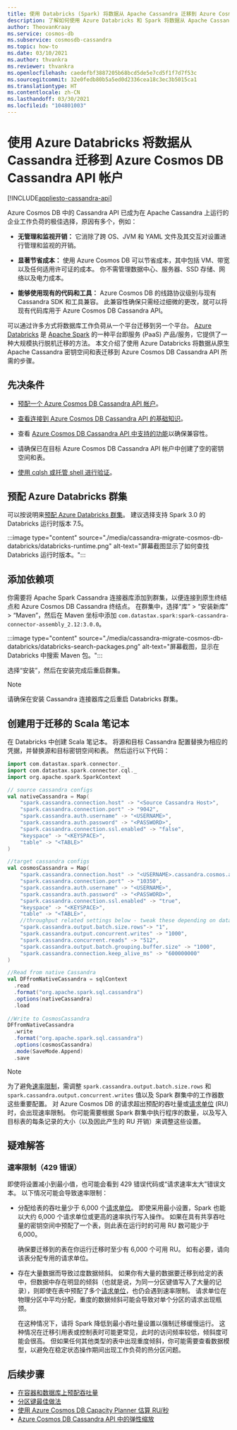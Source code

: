 ```yaml
---
title: 使用 Databricks (Spark) 将数据从 Apache Cassandra 迁移到 Azure Cosmos DB Cassandra API
description: 了解如何使用 Azure Databricks 和 Spark 将数据从 Apache Cassandra 数据库迁移到 Azure Cosmos DB Cassandra API。
author: TheovanKraay
ms.service: cosmos-db
ms.subservice: cosmosdb-cassandra
ms.topic: how-to
ms.date: 03/10/2021
ms.author: thvankra
ms.reviewer: thvankra
ms.openlocfilehash: caedefbf3887205b68bcd5de5e7cd5f1f7d7f53c
ms.sourcegitcommit: 32e0fedb80b5a5ed0d2336cea18c3ec3b5015ca1
ms.translationtype: HT
ms.contentlocale: zh-CN
ms.lasthandoff: 03/30/2021
ms.locfileid: "104801003"
---
```

# <a name="migrate-data-from-cassandra-to-an-azure-cosmos-db-cassandra-api-account-by-using-azure-databricks"></a>使用 Azure Databricks 将数据从 Cassandra 迁移到 Azure Cosmos DB Cassandra API 帐户
[!INCLUDE[appliesto-cassandra-api](includes/appliesto-cassandra-api.md)]

Azure Cosmos DB 中的 Cassandra API 已成为在 Apache Cassandra 上运行的企业工作负荷的极佳选择，原因有多个，例如：

* **无管理和监视开销：** 它消除了跨 OS、JVM 和 YAML 文件及其交互对设置进行管理和监视的开销。

* **显著节省成本：** 使用 Azure Cosmos DB 可以节省成本，其中包括 VM、带宽以及任何适用许可证的成本。 你不需管理数据中心、服务器、SSD 存储、网络以及电力成本。

* **能够使用现有的代码和工具：** Azure Cosmos DB 的线路协议级别与现有 Cassandra SDK 和工具兼容。 此兼容性确保只需经过细微的更改，就可以将现有代码库用于 Azure Cosmos DB Cassandra API。

可以通过许多方式将数据库工作负荷从一个平台迁移到另一个平台。 [Azure Databricks](https://azure.microsoft.com/services/databricks/) 是 [Apache Spark](https://spark.apache.org/) 的一种平台即服务 (PaaS) 产品/服务，它提供了一种大规模执行脱机迁移的方法。 本文介绍了使用 Azure Databricks 将数据从原生 Apache Cassandra 密钥空间和表迁移到 Azure Cosmos DB Cassandra API 所需的步骤。

## <a name="prerequisites"></a>先决条件

* [预配一个 Azure Cosmos DB Cassandra API 帐户](create-cassandra-dotnet.md#create-a-database-account)。

* [查看连接到 Azure Cosmos DB Cassandra API 的基础知识](cassandra-spark-generic.md)。

* 查看 [Azure Cosmos DB Cassandra API 中支持的功能](cassandra-support.md)以确保兼容性。

* 请确保已在目标 Azure Cosmos DB Cassandra API 帐户中创建了空的密钥空间和表。

* [使用 cqlsh 或托管 shell 进行验证](cassandra-support.md#hosted-cql-shell-preview)。

## <a name="provision-an-azure-databricks-cluster"></a>预配 Azure Databricks 群集

可以按说明来[预配 Azure Databricks 群集](/azure/databricks/scenarios/quickstart-create-databricks-workspace-portal)。 建议选择支持 Spark 3.0 的 Databricks 运行时版本 7.5。

:::image type="content" source="./media/cassandra-migrate-cosmos-db-databricks/databricks-runtime.png" alt-text="屏幕截图显示了如何查找 Databricks 运行时版本。":::

## <a name="add-dependencies"></a>添加依赖项

你需要将 Apache Spark Cassandra 连接器库添加到群集，以便连接到原生终结点和 Azure Cosmos DB Cassandra 终结点。 在群集中，选择“库” > “安装新库” > “Maven”，然后在 Maven 坐标中添加 `com.datastax.spark:spark-cassandra-connector-assembly_2.12:3.0.0`。  

:::image type="content" source="./media/cassandra-migrate-cosmos-db-databricks/databricks-search-packages.png" alt-text="屏幕截图，显示在 Databricks 中搜索 Maven 包。":::

选择“安装”，然后在安装完成后重启群集。

> [!NOTE]
> 请确保在安装 Cassandra 连接器库之后重启 Databricks 群集。

## <a name="create-scala-notebook-for-migration"></a>创建用于迁移的 Scala 笔记本

在 Databricks 中创建 Scala 笔记本。 将源和目标 Cassandra 配置替换为相应的凭据，并替换源和目标密钥空间和表。 然后运行以下代码：

```scala
import com.datastax.spark.connector._
import com.datastax.spark.connector.cql._
import org.apache.spark.SparkContext

// source cassandra configs
val nativeCassandra = Map( 
    "spark.cassandra.connection.host" -> "<Source Cassandra Host>",
    "spark.cassandra.connection.port" -> "9042",
    "spark.cassandra.auth.username" -> "<USERNAME>",
    "spark.cassandra.auth.password" -> "<PASSWORD>",
    "spark.cassandra.connection.ssl.enabled" -> "false",
    "keyspace" -> "<KEYSPACE>",
    "table" -> "<TABLE>"
)

//target cassandra configs
val cosmosCassandra = Map( 
    "spark.cassandra.connection.host" -> "<USERNAME>.cassandra.cosmos.azure.com",
    "spark.cassandra.connection.port" -> "10350",
    "spark.cassandra.auth.username" -> "<USERNAME>",
    "spark.cassandra.auth.password" -> "<PASSWORD>",
    "spark.cassandra.connection.ssl.enabled" -> "true",
    "keyspace" -> "<KEYSPACE>",
    "table" -> "<TABLE>",
    //throughput related settings below - tweak these depending on data volumes. 
    "spark.cassandra.output.batch.size.rows"-> "1",
    "spark.cassandra.output.concurrent.writes" -> "1000",
    "spark.cassandra.concurrent.reads" -> "512",
    "spark.cassandra.output.batch.grouping.buffer.size" -> "1000",
    "spark.cassandra.connection.keep_alive_ms" -> "600000000"
)

//Read from native Cassandra
val DFfromNativeCassandra = sqlContext
  .read
  .format("org.apache.spark.sql.cassandra")
  .options(nativeCassandra)
  .load
  
//Write to CosmosCassandra
DFfromNativeCassandra
  .write
  .format("org.apache.spark.sql.cassandra")
  .options(cosmosCassandra)
  .mode(SaveMode.Append)
  .save
```

> [!NOTE]
> 为了避免[速率限制](/samples/azure-samples/azure-cosmos-cassandra-java-retry-sample/azure-cosmos-db-cassandra-java-retry-sample/)，需调整 `spark.cassandra.output.batch.size.rows` 和 `spark.cassandra.output.concurrent.writes` 值以及 Spark 群集中的工作器数这些重要配置。 对 Azure Cosmos DB 的请求超出预配的吞吐量或[请求单位](./request-units.md) (RU) 时，会出现速率限制。 你可能需要根据 Spark 群集中执行程序的数量，以及写入目标表的每条记录的大小（以及因此产生的 RU 开销）来调整这些设置。

## <a name="troubleshoot"></a>疑难解答

### <a name="rate-limiting-429-error"></a>速率限制（429 错误）

即使将设置减小到最小值，也可能会看到 429 错误代码或“请求速率太大”错误文本。 以下情况可能会导致速率限制：

* 分配给表的吞吐量少于 6,000 个[请求单位](./request-units.md)。 即使采用最小设置，Spark 也能以大约 6,000 个请求单位或更高的速率执行写入操作。 如果在具有共享吞吐量的密钥空间中预配了一个表，则此表在运行时的可用 RU 数可能少于 6,000。

    确保要迁移到的表在你运行迁移时至少有 6,000 个可用 RU。 如有必要，请向该表分配专用的请求单位。

* 存在大量数据而导致过度数据倾斜。 如果你有大量的数据要迁移到给定的表中，但数据中存在明显的倾斜（也就是说，为同一分区键值写入了大量的记录），则即使在表中预配了多个[请求单位](./request-units.md)，也仍会遇到速率限制。 请求单位在物理分区中平均分配，重度的数据倾斜可能会导致对单个分区的请求出现瓶颈。

    在这种情况下，请将 Spark 降低到最小吞吐量设置以强制迁移缓慢运行。 这种情况在迁移引用表或控制表时可能更常见，此时的访问频率较低，倾斜度可能会很高。 但如果任何其他类型的表中出现重度倾斜，你可能需要查看数据模型，以避免在稳定状态操作期间出现工作负荷的热分区问题。

## <a name="next-steps"></a>后续步骤

* [在容器和数据库上预配吞吐量](set-throughput.md)
* [分区键最佳做法](partitioning-overview.md#choose-partitionkey)
* [使用 Azure Cosmos DB Capacity Planner 估算 RU/秒](estimate-ru-with-capacity-planner.md)
* [Azure Cosmos DB Cassandra API 中的弹性缩放](manage-scale-cassandra.md)
